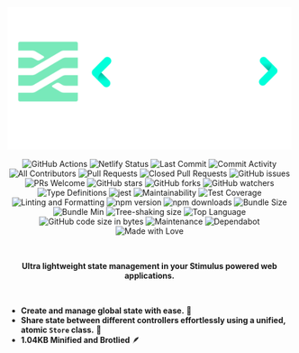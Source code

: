 <p align="center">
  <img src="images/stimulus_store_logo.png" alt="Stimulus Store Logo"/> 
</p>

<p align="center">
  <!-- Project Status Badges -->
  <a style="text-decoration: none;" target="_blank" href="https://github.com/omarluq/stimulus-store/actions/workflows/test.yml">
    <img src="https://github.com/omarluq/stimulus-store/actions/workflows/test.yml/badge.svg" alt="GitHub Actions" />
  </a>
  <a style="text-decoration: none;" target="_blank" href="https://netlify.com">
    <img src="https://api.netlify.com/api/v1/badges/f2b2e5e9-67f0-4e3f-b6b5-8e1310ea4ad7/deploy-status" alt="Netlify Status" />
  </a>
  <a style="text-decoration: none;" target="_blank" href="https://github.com/omarluq/stimulus-store/commits/main">
    <img src="https://img.shields.io/github/last-commit/omarluq/stimulus-store" alt="Last Commit" />
  </a>
  <a style="text-decoration: none;" target="_blank" href="https://github.com/omarluq/stimulus-store/graphs/commit-activity">
    <img src="https://img.shields.io/github/commit-activity/m/omarluq/stimulus-store" alt="Commit Activity" />
  </a>
  <!-- Contribution Badges -->
  <a style="text-decoration: none;" target="_blank" href="https://github.com/omarluq/stimulus-store/graphs/contributors">
    <img src="https://img.shields.io/github/all-contributors/omarluq/stimulus-store" alt="All Contributors" />
  </a>
  <a style="text-decoration: none;" target="_blank" href="https://github.com/omarluq/stimulus-store/pulls">
    <img src="https://img.shields.io/github/issues-pr/omarluq/stimulus-store" alt="Pull Requests" />
  </a>
  <a style="text-decoration: none;" target="_blank" href="https://github.com/omarluq/stimulus-store/pulls?q=is%3Apr+is%3Aclosed">
    <img src="https://img.shields.io/github/issues-pr-closed-raw/omarluq/stimulus-store" alt="Closed Pull Requests" />
  </a>
  <a style="text-decoration: none;" target="_blank" href="https://github.com/omarluq/stimulus-store/issues">
    <img src="https://img.shields.io/github/issues/omarluq/stimulus-store" alt="GitHub issues" />
  </a>
  <a style="text-decoration: none;" target="_blank" href="https://github.com/omarluq/stimulus-store">
    <img src="https://img.shields.io/badge/PRs-welcome-brightgreen.svg" alt="PRs Welcome" />
  </a>
  <!-- Popularity Badges -->
  <a style="text-decoration: none;" target="_blank" href="https://github.com/omarluq/stimulus-store/stargazers">
    <img src="https://img.shields.io/github/stars/omarluq/stimulus-store" alt="GitHub stars" />
  </a>
  <a style="text-decoration: none;" target="_blank" href="https://github.com/omarluq/stimulus-store/network/members">
    <img src="https://img.shields.io/github/forks/omarluq/stimulus-store" alt="GitHub forks" />
  </a>
  <a style="text-decoration: none;" target="_blank" href="https://github.com/omarluq/stimulus-store/watchers">
    <img src="https://img.shields.io/github/watchers/omarluq/stimulus-store" alt="GitHub watchers" />
  </a>
  <!-- Development Standards Badges -->
  <a style="text-decoration: none;" target="_blank" href="https://www.typescriptlang.org">
    <img src="https://img.shields.io/npm/types/stimulus-store" alt="Type Definitions" />
  </a>
  <a style="text-decoration: none;" target="_blank" href="https://jestjs.io/">
    <img src="https://jestjs.io/img/jest-badge.svg" alt="jest" />
  </a>
  <a style="text-decoration: none;" target="_blank" href="https://codeclimate.com/github/omarluq/stimulus-store/maintainability">
    <img src="https://api.codeclimate.com/v1/badges/a99a88d28ad37a79dbf6/maintainability" alt="Maintainability" />
  </a>
  <a style="text-decoration: none;" target="_blank" href="https://codeclimate.com/github/omarluq/stimulus-store/test_coverage">
    <img src="https://api.codeclimate.com/v1/badges/a99a88d28ad37a79dbf6/test_coverage" alt="Test Coverage" />
  </a>
  <a style="text-decoration: none;" target="_blank" href="https://biomejs.dev">
    <img src="https://img.shields.io/badge/-BiomeJs-60A5FA?logo=biome&logoColor=white" alt="Linting and Formatting" />
  </a>
  <!-- Download and Package Size Badges -->
  <a style="text-decoration: none;" target="_blank" href="https://npmjs.com/package/stimulus-store">
    <img src="https://badge.fury.io/js/stimulus-store.svg" alt="npm version" />
  </a>
  <a style="text-decoration: none;" target="_blank" href="https://npmjs.com/package/stimulus-store">
    <img src="https://img.shields.io/npm/dm/stimulus-store.svg" alt="npm downloads" />
  </a>
  <a style="text-decoration: none;" target="_blank" href="https://bundlephobia.com/result?p=stimulus-store@0.0.1">
    <img src="https://img.shields.io/bundlephobia/minzip/stimulus-store@0.0.1" alt="Bundle Size" />
  </a>
  <a style="text-decoration: none;" target="_blank" href="https://bundlephobia.com/result?p=stimulus-store@0.0.1">
    <img src="https://img.shields.io/bundlephobia/min/stimulus-store@0.0.1" alt="Bundle Min" />
  </a>
  <a style="text-decoration: none;" target="_blank" href="https://bundlephobia.com/result?p=stimulus-store@0.0.1">
    <img src="https://badgen.net/bundlephobia/tree-shaking/stimulus-store@0.0.1" alt="Tree-shaking size" />
  </a>
  <!-- Miscellaneous Badges -->
  <a style="text-decoration: none;" target="_blank" href="https://github.com/omarluq/stimulus-store">
    <img src="https://img.shields.io/github/languages/top/omarluq/stimulus-store" alt="Top Language" />
  </a>
  <a style="text-decoration: none;" target="_blank" href="https://github.com/omarluq/stimulus-store">
    <img src="https://img.shields.io/github/languages/code-size/omarluq/stimulus-store" alt="GitHub code size in bytes" />
  </a>
  <a style="text-decoration: none;" target="_blank" href="https://github.com/omarluq/stimulus-store">
    <img src="https://img.shields.io/badge/Maintained%3F-yes-green.svg" alt="Maintenance" />
  </a>
  <a style="text-decoration: none;" target="_blank" href="https://dependabot.com">
    <img src="https://badgen.net/github/dependabot/omarluq/stimulus-store" alt="Dependabot" />
  </a>
  <a style="text-decoration: none;" target="_blank" href="https://github.com/omarluq/stimulus-store">
    <img src="https://img.shields.io/badge/Made%20with-Love-ff69b4.svg" alt="Made with Love" />
  </a>
</p>

</br>


<p align="center">
  <b>Ultra lightweight state management in your Stimulus powered web applications.</b>
</p>

</br>


- **Create and manage global state with ease.** 🔄
- **Share state between different controllers effortlessly using a unified, atomic `Store` class.** 🔀
- **1.04KB Minified and Brotlied** 🪶